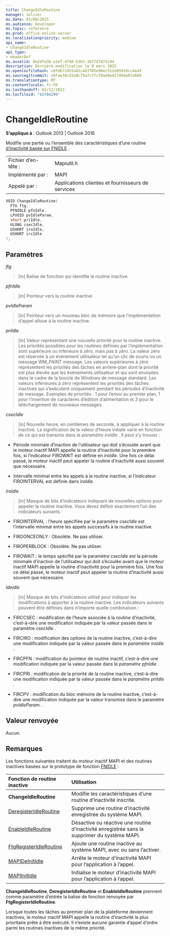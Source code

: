 ```yaml
---
title: ChangeIdleRoutine
manager: soliver
ms.date: 03/09/2015
ms.audience: Developer
ms.topic: reference
ms.prod: office-online-server
ms.localizationpriority: medium
api_name:
- ChangeIdleRoutine
api_type:
- HeaderDef
ms.assetid: 0a24fe3b-a1ef-4748-b3b3-3bf747473c9d
description: Dernière modification le 9 mars 2015
ms.openlocfilehash: c8fe67cd55a41c4d7785e96ec512e8593dcc4add
ms.sourcegitcommit: c0fae34cd3a9c75a7cffcf9ae8e417ddde07a989
ms.translationtype: MT
ms.contentlocale: fr-FR
ms.lasthandoff: 02/12/2022
ms.locfileid: "62784299"
---
```

# <a name="changeidleroutine"></a>ChangeIdleRoutine

**S’applique à** : Outlook 2013 | Outlook 2016 
  
Modifie une partie ou l’ensemble des caractéristiques d’une routine [d’inactivité basée sur FNIDLE](fnidle.md) . 
  
|||
|:-----|:-----|
|Fichier d’en-tête :  <br/> |Mapiutil.h  <br/> |
|Implémenté par :  <br/> |MAPI  <br/> |
|Appelé par :  <br/> |Applications clientes et fournisseurs de services  <br/> |
   
```cpp
VOID ChangeIdleRoutine(
  FTG ftg,
  PFNIDLE pfnIdle,
  LPVOID pvIdleParam,
  short priIdle,
  ULONG csecIdle,
  USHORT iroIdle,
  USHORT ircIdle
);
```

## <a name="parameters"></a>Paramètres

_ftg_
  
> [in] Balise de fonction qui identifie la routine inactive. 
    
_pfnIdle_
  
> [in] Pointeur vers la routine inactive. 
    
_pvIdleParam_
  
> [in] Pointeur vers un nouveau bloc de mémoire que l’implémentation d’appel alloue à la routine inactive. 
    
_priIdle_
  
> [in] Valeur représentant une nouvelle priorité pour la routine inactive. Les priorités possibles pour les routines définies par l’implémentation sont supérieure ou inférieure à zéro, mais pas à zéro. La valeur zéro est réservée à un événement utilisateur tel qu’un clic de souris ou un message WM_PAINT message. Les valeurs supérieures à zéro représentent les priorités des tâches en arrière-plan dont la priorité est plus élevée que les événements utilisateur et qui sont envoyées dans le cadre de la boucle de Windows de message standard. Les valeurs inférieures à zéro représentent les priorités des tâches inactives qui s’exécutent uniquement pendant les périodes d’inactivité de message. Exemples de priorités : 1 pour l’envoi au premier plan, 1 pour l’insertion de caractères d’édition d’alimentation et 3 pour le téléchargement de nouveaux messages.
    
_csecIdle_
  
> [in] Nouvelle heure, en centièmes de seconde, à appliquer à la routine inactive. La signification de la valeur d’heure initiale varie en fonction de ce qui est transmis dans le _paramètre iroIdle_ . Il peut s’y trouver : 
    
  - Période minimale d’inaction de l’utilisateur qui doit s’écoulée avant que le moteur inactif MAPI appelle la routine d’inactivité pour la première fois, si l’indicateur FIROWAIT est définie en  _iroIdle_. Une fois ce délai passé, le moteur inactif peut appeler la routine d’inactivité aussi souvent que nécessaire. 
    
  - Intervalle minimal entre les appels à la routine inactive, si l’indicateur FIROINTERVAL est définie dans  _iroIdle_. 
    
_iroIdle_
  
> [in] Masque de bits d’indicateurs indiquant de nouvelles options pour appeler la routine inactive. Vous devez définir exactement l’un des indicateurs suivants :
    
  - FIROINTERVAL : l’heure spécifiée par le paramètre  _csecIdle_ est l’intervalle minimal entre les appels successifs à la routine inactive. 
      
  - FIROONCEONLY : Obsolète. Ne pas utiliser. 
      
  - FIROPERBLOCK : Obsolète. Ne pas utiliser. 
      
  - FIROWAIT : le temps spécifié par le paramètre  _csecIdle_ est la période minimale d’inaction de l’utilisateur qui doit s’écoulée avant que le moteur inactif MAPI appelle la routine d’inactivité pour la première fois. Une fois ce délai passé, le moteur inactif peut appeler la routine d’inactivité aussi souvent que nécessaire. 
    
_Ideidle_
  
> [in] Masque de bits d’indicateurs utilisé pour indiquer les modifications à apporter à la routine inactive. Les indicateurs suivants peuvent être définies dans n’importe quelle combinaison :
    
  - FIRCCSEC : modification de l’heure associée à la routine d’inactivité, c’est-à-dire une modification indiquée par la valeur passée dans le paramètre _csecIdle_ . 
      
  - FIRCIRO : modification des options de la routine inactive, c’est-à-dire une modification indiquée par la valeur passée dans le _paramètre iroIdle_ . 
      
  - FIRCPFN : modification du pointeur de routine inactif, c’est-à-dire une modification indiquée par la valeur passée dans le _paramètre pfnIdle_ . 
      
  - FIRCPRI : modification de la priorité de la routine inactive, c’est-à-dire une modification indiquée par la valeur passée dans le _paramètre priIdle_ . 
      
  - FIRCPV : modification du bloc mémoire de la routine inactive, c’est-à-dire une modification indiquée par la valeur transmise dans le paramètre _pvIdleParam_ . 
    
## <a name="return-value"></a>Valeur renvoyée

Aucun.
  
## <a name="remarks"></a>Remarques

Les fonctions suivantes traitent du moteur inactif MAPI et des routines inactives basées sur le prototype de fonction [FNIDLE](fnidle.md) : 
  
|**Fonction de routine inactive**|**Utilisation**|
|:-----|:-----|
|**ChangeIdleRoutine** <br/> |Modifie les caractéristiques d’une routine d’inactivité inscrite. |
|[DeregisterIdleRoutine](deregisteridleroutine.md) <br/> |Supprime une routine d’inactivité enregistrée du système MAPI. |
|[EnableIdleRoutine](enableidleroutine.md) <br/> |Désactive ou réactive une routine d’inactivité enregistrée sans la supprimer du système MAPI. |
|[FtgRegisterIdleRoutine](ftgregisteridleroutine.md) <br/> |Ajoute une routine inactive au système MAPI, avec ou sans l’activer. |
|[MAPIDeInitIdle](mapideinitidle.md) <br/> |Arrête le moteur d’inactivité MAPI pour l’application à l’appel. |
|[MAPIInitIdle](mapiinitidle.md) <br/> |Initialise le moteur d’inactivité MAPI pour l’application à l’appel. |
   
**ChangeIdleRoutine**, **DeregisterIdleRoutine** et **EnableIdleRoutine** prennent comme paramètre d’entrée la balise de fonction renvoyée par **FtgRegisterIdleRoutine**. 
  
Lorsque toutes les tâches au premier plan de la plateforme deviennent inactives, le moteur inactif MAPI appelle la routine d’inactivité la plus prioritaire prête à être exécuté. Il n’existe aucune garantie d’appel d’ordre parmi les routines inactives de la même priorité. 
  

